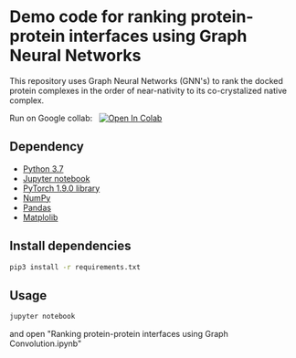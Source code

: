 # Demo code for ranking protein-protein interfaces using Graph Neural Networks

This repository uses Graph Neural Networks (GNN's) to rank the docked protein complexes in the order of near-nativity to its co-crystalized native complex.

Run on Google collab: &nbsp; <a href="https://colab.research.google.com/github/withai/Demo-Ranking-protein-protein-interfaces-using-GNN/blob/master/Ranking%20protein-protein%20interfaces%20using%20Graph%20Convolution.ipynb">
  <img src="https://colab.research.google.com/assets/colab-badge.svg" alt="Open In Colab"/>
</a>

## Dependency <br>
-  <a href=https://www.python.org/downloads/source/>Python 3.7 </a> <br>
-  <a href=https://jupyter.org/install>Jupyter notebook </a> <br>
-  <a href=https://pytorch.org/>PyTorch 1.9.0 library </a> <br>
-  <a href=https://pypi.org/project/numpy/>NumPy</a> <br>
-  <a href=https://pandas.pydata.org/docs/getting_started/install.html#installing-from-pypi>Pandas</a>
-  <a href=https://matplotlib.org/stable/users/installing.html>Matplolib</a>

## Install dependencies <br>

```bash
pip3 install -r requirements.txt
```


## Usage

```bash 
jupyter notebook
```

and open "Ranking protein-protein interfaces using Graph Convolution.ipynb"
